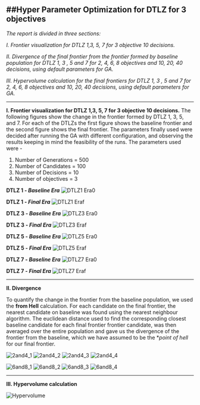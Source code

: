 ##Hyper Parameter Optimization for DTLZ for 3 objectives
--------------------------------------------------------------------------------------------------------------------------------------
_The report is divided in three sections:_

  _I. Frontier visualization for DTLZ 1,3, 5, 7 for 3 objective 10 decisions._
  
  _II. Divergence of the final frontier from the frontier formed by baseline population for DTLZ 1, 3 , 5 and 7 for 2, 4, 6, 8 objectives and 10, 20, 40 decisions, using default parameters for GA._
  
  _III. Hypervolume calculation for the final frontiers for DTLZ 1, 3 , 5 and 7 for 2, 4, 6, 8 objectives and 10, 20, 40 decisions, using default parameters for GA._
  
--------------------------------------------------------------------------------------------------------------------------------------
**I. Frontier visualization for DTLZ 1,3, 5, 7 for 3 objective 10 decisions.**
The following figures show the change in the frontier formed by DTLZ 1, 3, 5, and 7. For each of the DTLZs the first figure shows the baseline frontier and the second figure shows the final frontier. The parameters finally used were decided after running the GA with different configuration, and observing the results keeping in mind the feasibility of the runs. The parameters used were -
1. Number of Generations = 500
2. Number of Candidates = 100
3. Number of Decisions = 10
4. Number of objectives = 3

**DTLZ 1 - _Baseline Era_**
![DTLZ1 Era0](https://cloud.githubusercontent.com/assets/7557398/11612920/8ff35c08-9bdb-11e5-8cf1-93882a67f9d9.png)

**DTLZ 1 - _Final Era_**
![DTLZ1 Eraf](https://cloud.githubusercontent.com/assets/7557398/11612925/9008310a-9bdb-11e5-9969-826b12de8dea.png)

**DTLZ 3 - _Baseline Era_**
![DTLZ3 Era0](https://cloud.githubusercontent.com/assets/7557398/11612919/8ff20088-9bdb-11e5-9efb-6ba07593337c.png)

**DTLZ 3 - _Final Era_**
![DTLZ3 Eraf](https://cloud.githubusercontent.com/assets/7557398/11612921/8ff79fb6-9bdb-11e5-8c69-833b18f40060.png)

**DTLZ 5 - _Baseline Era_**
![DTLZ5 Era0](https://cloud.githubusercontent.com/assets/7557398/11612922/8ff7c55e-9bdb-11e5-83f4-444601268bb0.png)

**DTLZ 5 - _Final Era_**
![DTLZ5 Eraf](https://cloud.githubusercontent.com/assets/7557398/11612923/8ffbdcca-9bdb-11e5-9bdb-b43a4367cf21.png)

**DTLZ 7 - _Baseline Era_**
![DTLZ7 Era0](https://cloud.githubusercontent.com/assets/7557398/11612924/8ffd14e6-9bdb-11e5-8fae-f141f34521c7.png)

**DTLZ 7 - _Final Era_**
![DTLZ7 Eraf](https://cloud.githubusercontent.com/assets/7557398/11612918/8ff0e478-9bdb-11e5-9a9a-6c2b86ff3200.png)

--------------------------------------------------------------------------------------------------------------------------------------

**II. Divergence**

To quantify the change in the frontier from the baseline population, we used the **from Hell** calculation. For each candidate on the final frontier, the nearest candidate on baseline was found using the nearest neighbour algorithm. The euclidean distance used to find the corresponding closest baseline candidate for each final frontier frontier candidate, was then averaged over the entire population and gave us the divergence of the frontier from the baseline, which we have assumed to be the **point of hell* for our final frontier.

![2and4_1](https://cloud.githubusercontent.com/assets/7557398/11613463/80749fa8-9bef-11e5-9c6a-4abebcecae84.png)
![2and4_2](https://cloud.githubusercontent.com/assets/7557398/11613464/85526938-9bef-11e5-9942-c971e3ef71fa.png)
![2and4_3](https://cloud.githubusercontent.com/assets/7557398/11613465/8a2db0de-9bef-11e5-8545-011bcfd0e8e1.png)
![2and4_4](https://cloud.githubusercontent.com/assets/7557398/11613467/8cee0bca-9bef-11e5-929b-f484f280d024.png)

![6and8_1](https://cloud.githubusercontent.com/assets/7557398/11613481/14553354-9bf0-11e5-960b-64aaa69ee85f.png)
![6and8_2](https://cloud.githubusercontent.com/assets/7557398/11613480/1454acea-9bf0-11e5-8633-8584d62c9a60.png)
![6and8_3](https://cloud.githubusercontent.com/assets/7557398/11613478/1453c0c8-9bf0-11e5-8272-487709f94611.png)
![6and8_4](https://cloud.githubusercontent.com/assets/7557398/11613479/1453ba9c-9bf0-11e5-9121-bdeb115cf583.png)

--------------------------------------------------------------------------------------------------------------------------------------

**III. Hypervolume calculation**

![Hypervolume](https://cloud.githubusercontent.com/assets/7557398/11613520/e42962d4-9bf1-11e5-827d-38cf49876b0a.JPG)
